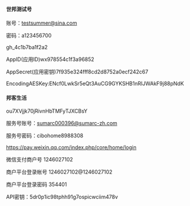 #### 世邦测试号

账号：testsummer@sina.com

密码：a123456700

gh\_4c1b7ba1f2a2

AppID\(应用ID\)wx978554c1f3a96852

AppSecret\(应用密钥\)7f935e324fff8cd2d8752a0ecf242c67

EncodingAESKey:ENcf0LwkSr5eQt3AuCG9GYKSHB1nRIJWAkF9j88pNdK

#### 邦客生活

ou7XVjjk70jRivnHbTMFyTJXCBsY

服务号账号：sumarc000396@sumarc-zh.com

服务号密码：cibohome8988308

https://pay.weixin.qq.com/index.php/core/home/login

微信支付商户号    1246027102

商户平台登录帐号    1246027102@1246027102

商户平台登录密码    354401

API密钥：5dr0p1ic98tphh91g7ospicwciim478v

